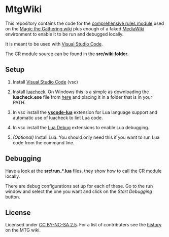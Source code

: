 # MtgWiki

This repository contains the code for the [comprehensive rules module](https://mtg.gamepedia.com/Module:CR) used on the [Magic the Gathering wiki](https://mtg.gamepedia.com/Main_Page) plus enough of a faked [MediaWiki](https://www.mediawiki.org/wiki/MediaWiki) environment to enable it to be run and debugged locally.

It is meant to be used with [Visual Studio Code](https://code.visualstudio.com/).

The CR module source can be found in the **src/wiki folder.**

## Setup

1. Install [Visual Studio Code](https://code.visualstudio.com/) (vsc)

2. Install [luacheck](https://github.com/mpeterv/luacheck). On Windows this is a simple as downloading the **luacheck.exe** file from [here](https://github.com/mpeterv/luacheck/releases/tag/0.23.0) and placing it in a folder that is in your PATH.

3. In vsc install the [**vscode-lua**](https://marketplace.visualstudio.com/items?itemName=trixnz.vscode-lua) extension for Lua language support and automatic use of luacheck to lint Lua code.

4. In vsc install the [Lua Debug](https://marketplace.visualstudio.com/items?itemName=actboy168.lua-debug) extensions to enable Lua debugging.

5. _(Optional)_ Install Lua. You should only need this if you want to run Lua code from the command line.

## Debugging

Have a look at the **src\run_*.lua** files, they show how to call the CR module locally.

There are debug configurations set up for each of these. Go to the run window and select the one you want and click on the _Start Debugging_ button.


## License
Licensed under [CC BY-NC-SA 2.5](https://creativecommons.org/licenses/by-nc-sa/2.5/). For a list of contributers see the [history](https://mtg.gamepedia.com/index.php?title=Module:CR&action=history) on the MTG wiki.
